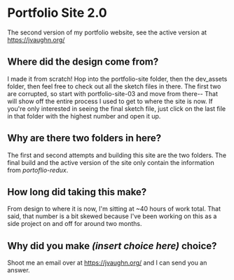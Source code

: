 # Portfolio Site 2.0
The second version of my portfolio website, see the active version at https://jvaughn.org/

## Where did the design come from?
I made it from scratch! Hop into the portfolio-site folder, then the dev_assets folder, then feel free to check out all the sketch files in there. The first two are corrupted, so start with portfolio-site-03 and move from there-- That will show off the entire process I used to get to where the site is now. If you're only interested in seeing the final sketch file, just click on the last file in that folder with the highest number and open it up. 

## Why are there two folders in here?
The first and second attempts and building this site are the two folders. The final build and the active version of the site only contain the information from _portoflio-redux_.

## How long did taking this make?
From design to where it is now, I'm sitting at ~40 hours of work total. That said, that number is a bit skewed because I've been working on this as a side project on and off for around two months.

## Why did you make _(insert choice here)_ choice?
Shoot me an email over at https://jvaughn.org/ and I can send you an answer.
